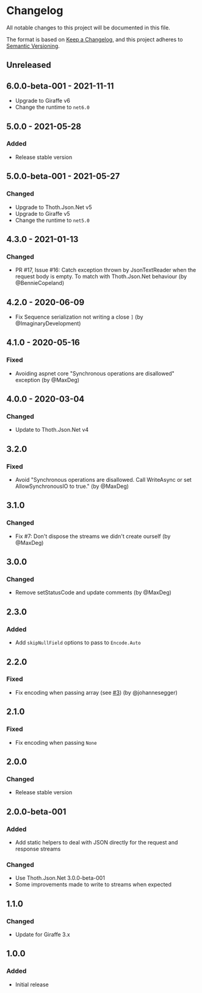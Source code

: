 # Changelog
All notable changes to this project will be documented in this file.

The format is based on [Keep a Changelog](https://keepachangelog.com/en/1.0.0/),
and this project adheres to [Semantic Versioning](https://semver.org/spec/v2.0.0.html).

## Unreleased

## 6.0.0-beta-001 - 2021-11-11

* Upgrade to Giraffe v6
* Change the runtime to `net6.0`

## 5.0.0 - 2021-05-28

### Added

* Release stable version

## 5.0.0-beta-001 - 2021-05-27

### Changed

* Upgrade to Thoth.Json.Net v5
* Upgrade to Giraffe v5
* Change the runtime to `net5.0`

## 4.3.0 - 2021-01-13

### Changed

* PR #17, Issue #16: Catch exception thrown by JsonTextReader when the request body is empty. To match with Thoth.Json.Net behaviour (by @BennieCopeland)

## 4.2.0 - 2020-06-09

* Fix Sequence serialization not writing a close `]` (by @ImaginaryDevelopment)

## 4.1.0 - 2020-05-16

### Fixed

* Avoiding aspnet core "Synchronous operations are disallowed" exception (by @MaxDeg)

## 4.0.0 - 2020-03-04

### Changed

* Update to Thoth.Json.Net v4

## 3.2.0

### Fixed

* Avoid "Synchronous operations are disallowed. Call WriteAsync or set AllowSynchronousIO to true." (by @MaxDeg)

## 3.1.0

### Changed

* Fix #7: Don't dispose the streams we didn't create ourself (by @MaxDeg)

## 3.0.0

### Changed

* Remove setStatusCode and update comments (by @MaxDeg)

## 2.3.0

### Added

* Add `skipNullField` options to pass to `Encode.Auto`

## 2.2.0

### Fixed

* Fix encoding when passing array (see [#3](https://github.com/thoth-org/Thoth.Json.Giraffe/pull/3)) (by @johannesegger)

## 2.1.0

### Fixed

* Fix encoding when passing `None`

## 2.0.0

### Changed

* Release stable version

## 2.0.0-beta-001

### Added

* Add static helpers to deal with JSON directly for the request and response streams

### Changed

* Use Thoth.Json.Net 3.0.0-beta-001
* Some improvements made to write to streams when expected

## 1.1.0

### Changed

* Update for Giraffe 3.x

## 1.0.0

### Added

* Initial release
